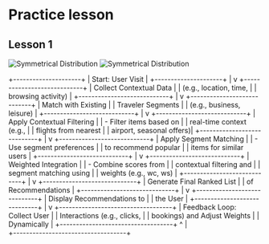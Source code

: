 # Practice lesson
## Lesson 1
![Symmetrical Distribution](https://github.com/leogachimu/Practice/assets/122081776/e7c1e126-4adf-4b11-b39c-8e3cc46335ba)
![Symmetrical Distribution](https://github.com/leogachimu/Practice/assets/122081776/4ca5f87d-a6a4-4d14-95d4-ad9b67ea1a19)

+---------------------+
| Start: User Visit   |
+---------------------+
          |
          v
+----------------------------+
| Collect Contextual Data    |
| (e.g., location, time,     |
| browsing activity)         |
+----------------------------+
          |
          v
+----------------------------+
| Match with Existing        |
| Traveler Segments          |
| (e.g., business, leisure)  |
+----------------------------+
          |
          v
+----------------------------+
| Apply Contextual Filtering |
| - Filter items based on    |
|   real-time context (e.g., |
|   flights from nearest     |
|   airport, seasonal offers)|
+----------------------------+
          |
          v
+----------------------------+
| Apply Segment Matching     |
| - Use segment preferences  |
|   to recommend popular     |
|   items for similar users  |
+----------------------------+
          |
          v
+----------------------------+
| Weighted Integration       |
| - Combine scores from      |
|   contextual filtering and |
|   segment matching using   |
|   weights (e.g., wc, ws)   |
+----------------------------+
          |
          v
+-----------------------------+
| Generate Final Ranked List  |
| of Recommendations          |
+-----------------------------+
          |
          v
+-----------------------------+
| Display Recommendations to  |
| the User                   |
+-----------------------------+
          |
          v
+-----------------------------------+
| Feedback Loop: Collect User       |
| Interactions (e.g., clicks,       |
| bookings) and Adjust Weights      |
| Dynamically                      | 
+-----------------------------------+
          ^
          |  
          +-----------------------------------+
